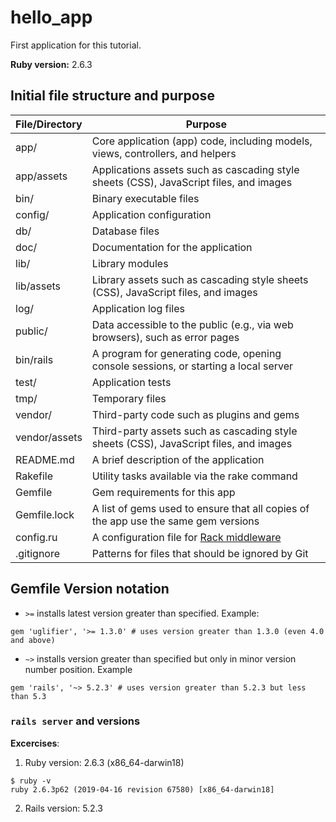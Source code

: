 # hello_app

First application for this tutorial.

**Ruby version:** 2.6.3

## Initial file structure and purpose

| **File/Directory** | **Purpose**                                                                            |
| ------------------ | -------------------------------------------------------------------------------------- |
| app/	             | Core application (app) code, including models, views, controllers, and helpers         |
| app/assets         | Applications assets such as cascading style sheets (CSS), JavaScript files, and images |
| bin/	             | Binary executable files                                                                |
| config/	           | Application configuration                                                              |
| db/    	           | Database files                                                                         |
| doc/	             | Documentation for the application                                                      |
| lib/	             | Library modules                                                                        |
| lib/assets	       | Library assets such as cascading style sheets (CSS), JavaScript files, and images      |
| log/    	         | Application log files                                                                  |
| public/	           | Data accessible to the public (e.g., via web browsers), such as error pages            |
| bin/rails	         | A program for generating code, opening console sessions, or starting a local server    |
| test/		           | Application tests                                                                      |
| tmp/		           | Temporary files                                                                        |
| vendor/		         | Third-party code such as plugins and gems                                              |
| vendor/assets		   | Third-party assets such as cascading style sheets (CSS), JavaScript files, and images  |
| README.md		       | A brief description of the application                                                 |
| Rakefile		       | Utility tasks available via the rake command                                           |
| Gemfile		         | Gem requirements for this app                                                          |
| Gemfile.lock		   | A list of gems used to ensure that all copies of the app use the same gem versions     |
| config.ru		       | A configuration file for [Rack middleware](https://rack.github.io/)                    |
| .gitignore		     | Patterns for files that should be ignored by Git                                       |

## Gemfile Version notation

- `>=` installs latest version greater than specified. Example:
```
gem 'uglifier', '>= 1.3.0' # uses version greater than 1.3.0 (even 4.0 and above)
```

- `~>` installs version greater than specified but only in minor version number position. Example
```
gem 'rails', '~> 5.2.3' # uses version greater than 5.2.3 but less than 5.3
```

### `rails server` and versions
**Excercises**:
1. Ruby version: 2.6.3 (x86_64-darwin18)
```
$ ruby -v
ruby 2.6.3p62 (2019-04-16 revision 67580) [x86_64-darwin18]
```

2. Rails version: 5.2.3